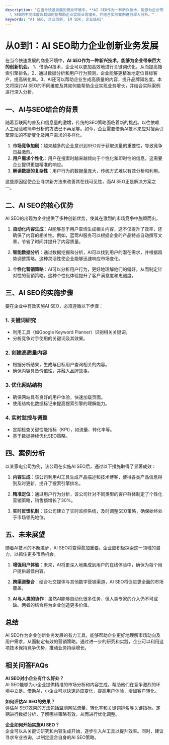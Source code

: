 ```yaml
---
description: "在当今快速发展的商业环境中，**AI SEO作为一种新兴技术，能够为企业带来巨大的创新机会。** 1、借助AI技术，企业可以更加高效地进行关键词优化，从而提高搜索引擎排名。2、通过数据分析和用户行为预测，企业能够更精准地定位目标客户，提高转化率。3、AI还可以帮助企业生成高质量的内容，提升品牌知名度。本文将探讨AI\
  \ SEO的不同维度及其如何能帮助企业实现业务增长，并结合实际案例进行深入分析。"
keywords: "AI SEO, 企业创新, IM SDK, 企业级AI"
---
```

# 从0到1：AI SEO助力企业创新业务发展

在当今快速发展的商业环境中，**AI SEO作为一种新兴技术，能够为企业带来巨大的创新机会。** 1、借助AI技术，企业可以更加高效地进行关键词优化，从而提高搜索引擎排名。2、通过数据分析和用户行为预测，企业能够更精准地定位目标客户，提高转化率。3、AI还可以帮助企业生成高质量的内容，提升品牌知名度。本文将探讨AI SEO的不同维度及其如何能帮助企业实现业务增长，并结合实际案例进行深入分析。

## **一、AI与SEO结合的背景**

随着互联网的普及和信息量的激增，传统的SEO策略面临着新的挑战。以往依赖人工经验和简单分析的方法已不再足够。如今，企业需要借助AI技术来应对搜索引擎算法的不断变化及用户需求的多样化。

1. **市场竞争加剧**：越来越多的企业意识到SEO对于获取流量的重要性，导致竞争日益激烈。
2. **用户需求个性化**：用户在搜索时越来越倾向于个性化和即时性的信息，这需要企业提供更加精准的响应。
3. **解读数据的复杂性**：用户行为的数据量庞大，传统方式难以有效分析和利用。

这些原因促使企业寻求新方法来改善其在线可见性，而AI SEO正是解决方案之一。

## **二、AI SEO的核心优势**

AI SEO的出现为企业提供了多种创新优势，使其在激烈的市场竞争中脱颖而出。

1. **自动化内容生成**：AI能够基于用户查询生成相关内容，这不仅提升了效率，还确保了内容的相关性。例如，蓝莺AI服务可以根据企业的产品特点自动撰写文章，节省了时间并提升了内容质量。
  
2. **智能数据分析**：通过数据挖掘和分析，AI可以找到用户的潜在需求，并根据趋势调整策略。这种灵活性使企业能够迅速响应市场变化。

3. **个性化营销策略**：AI可以分析用户行为，更好地理解他们的偏好，从而制定针对性的营销策略。这种个性化体验提升了客户满意度和忠诚度。

## **三、AI SEO的实施步骤**

要在企业中有效实施AI SEO，必须遵循以下步骤：

### 1. **关键词研究**
   - 利用工具（如Google Keyword Planner）识别相关关键词。
   - 分析竞争对手使用的关键词及其效果。

### 2. **创建高质量内容**
   - 根据分析结果，生成与目标用户查询相关的内容。
   - 确保内容具备价值性，并融入品牌故事。

### 3. **优化网站结构**
   - 确保网站具有良好的用户体验，快速加载页面。
   - 使用结构化数据标记来提高搜索引擎的理解能力。

### 4. **实时监控与调整**
   - 定期检查关键性能指标（KPI），如流量、转化率等。
   - 基于数据持续优化SEO策略。

## **四、案例分析**

以某家电公司为例，该公司在实施AI SEO后，通过以下措施取得了显著成效：

1. **内容生成**：该公司利用AI工具生成产品描述和技术博客，使得各类产品信息得到及时更新，提升了搜索引擎排名。

2. **精准定位**：通过用户行为分析，该公司针对不同类型的客户群体制定了个性化营销策略，销售额增长了30%。

3. **实时反馈机制**：该公司建立了实时监控系统，及时调整SEO策略，确保始终处于市场领先地位。

## **五、未来展望**

随着AI技术的不断进步，AI SEO将变得愈加重要。企业应积极探索这一领域的潜力，以抓住更多市场机会。

1. **增强用户体验**：未来，AI将更深入地集成到用户的在线体验中，确保为每个用户提供最佳内容。

2. **跨渠道整合**：结合社交媒体与其他数字营销渠道，AI SEO将促进更全面的市场覆盖。

3. **AI与人类的协作**：虽然AI能够自动化很多任务，但人类专家的介入仍不可或缺。两者的结合将为企业创造更多价值。

## **总结**

AI SEO作为企业创新业务发展的有力工具，能够帮助企业更好地理解市场动向及用户需求，从而制定有效的营销策略。通过进一步的研究和实践，企业可以利用这项技术保持竞争优势，推动业务持续增长。

## 相关问答FAQs

**AI SEO对小企业有什么好处？**  
AI SEO能够为小企业提供精准的市场分析和内容生成，帮助他们在竞争激烈的环境中立足。借助AI，小企业可以快速适应变化，提高用户体验，增加客户转化。

**如何评估AI SEO的效果？**  
评估AI SEO效果的方法包括监测网站流量、转化率和关键词排名等关键指标。定期进行数据分析，了解哪些策略有效，从而进行优化调整。

**企业如何开始实施AI SEO？**  
企业可以从关键词研究和内容生成开始，逐步引入AI工具以提升效率。同时，建议寻求专业咨询，以制定适合自身的AI SEO策略。
